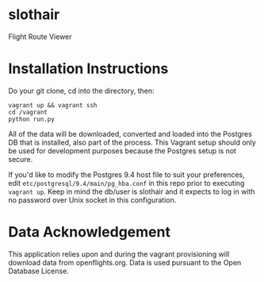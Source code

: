 # slothair
Flight Route Viewer

Installation Instructions
==========================

Do your git clone, cd into the directory, then:

	vagrant up && vagrant ssh
	cd /vagrant
	python run.py

All of the data will be downloaded, converted and loaded into the Postgres DB
that is installed, also part of the process.  This Vagrant setup should only
be used for development purposes because the Postgres setup is not secure.

If you'd like to modify the Postgres 9.4 host file to suit your preferences,
edit `etc/postgresql/9.4/main/pg_hba.conf` in this repo prior to executing
`vagrant up`.  Keep in mind the db/user is slothair and it expects to log in
with no password over Unix socket in this configuration.

Data Acknowledgement
=====================

This application relies upon and during the vagrant provisioning will download
data from openflights.org.  Data is used pursuant to the Open Database License.